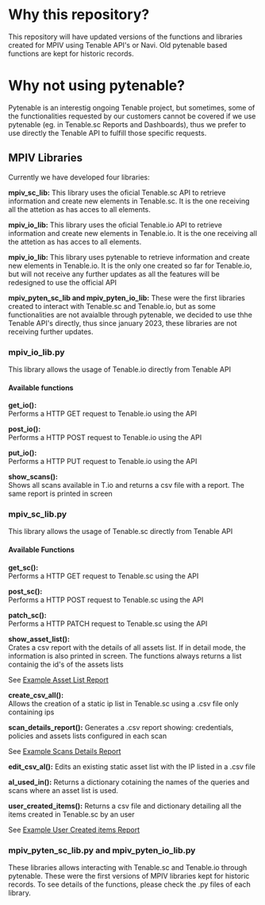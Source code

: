 # Why this repository?

This repository will have updated versions of the functions and libraries created for MPIV using Tenable API's or Navi. Old pytenable based functions are kept for historic records.

# Why not using pytenable?

Pytenable is an interestig ongoing Tenable project, but sometimes, some of the functionalities requested by our customers cannot be covered if we use pytenable (eg. in Tenable.sc Reports and Dashboards), thus we prefer to use directly the Tenable API to fulfill those specific requests.

## MPIV Libraries

Currently we have developed four libraries:

**mpiv_sc_lib:** This library uses the oficial Tenable.sc API to retrieve information and create new elements in Tenable.sc. It is the one receiving all the attetion as has acces to all elements.

**mpiv_io_lib:** This library uses the oficial Tenable.io API to retrieve information and create new elements in Tenable.io. It is the one receiving all the attetion as has acces to all elements.

**mpiv_io_lib:**  This library uses pytenable to retrieve information and create new elements in Tenable.io. It is the only one created so far for Tenable.io, but will not receive any further updates as all the features will be redesigned to use the official API

**mpiv_pyten_sc_lib and mpiv_pyten_io_lib:** These were the first libraries created to interact with Tenable.sc and Tenable.io, but as some functionalities are not avaialble through pytenable, we decided to use thhe Tenable API's directly, thus since january 2023, these libraries are not receiving further updates.



### mpiv_io_lib.py  
This library allows the usage of Tenable.io directly from Tenable API

#### Available functions

**get_io():**  
Performs a HTTP GET request to Tenable.io using the API

**post_io():**  
Performs a HTTP POST request to Tenable.io using the API

**put_io():**  
Performs a HTTP PUT request to Tenable.io using the API   

**show_scans():**  
Shows all scans available in T.io and returns a csv file with a report. The same report is printed in screen 


### mpiv_sc_lib.py  
This library allows the usage of Tenable.sc directly from Tenable API

#### Available Functions
**get_sc():**  
Performs a HTTP GET request to Tenable.sc using the API

**post_sc():**  
Performs a HTTP POST request to Tenable.sc using the API

**patch_sc():**  
Performs a HTTP PATCH request to Tenable.sc using the API

**show_asset_list():**  
Crates a csv report with the details of all assets list. If in detail mode, the information is also printed in screen. The functions always returns a list containig the id's of the assets lists

See [Example Asset List Report](outputfiles/asset_list_report.csv)

**create_csv_all():**  
Allows the creation of a static ip list in Tenable.sc using a .csv file only containing ips

**scan_details_report():**
Generates a .csv report showing: credentials, policies and assets lists configured in each scan 

See [Example Scans Details Report](outputfiles/scans_details_report.csv)

**edit_csv_al():**
Edits an existing static asset list with the IP listed in a .csv file

**al_used_in():**
Returns a dictionary cotaining the names of the queries and scans where an asset list is used.

**user_created_items():**
Returns a csv file and dictionary detailing all the items created in Tenable.sc by an user

See [Example User Created items Report](outputfiles/user_items.csv)


### mpiv_pyten_sc_lib.py  and mpiv_pyten_io_lib.py  
These libraries allows interacting with Tenable.sc and Tenable.io through pytenable. These were the first versions of MPIV libraries kept for historic records. To see details of the functions, please check the .py files of each library.



